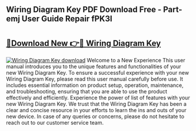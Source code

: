 ## Wiring Diagram Key PDF Download Free - Part-emj User Guide Repair fPK3I

# <h2><a href="http://dfhz4rt.blite.top/?on=Wiring+Diagram+Key">🔗Download New 👉🔴 Wiring Diagram Key</a></h2>

[![Wiring Diagram Key download](https://i.imgur.com/lujVjoI.png)](http://dfhz4rt.blite.top/?on=Wiring+Diagram+Key)
Welcome to a New Experience This user manual introduces you to the unique features and functionalities of your new Wiring Diagram Key. To ensure a successful experience with your new Wiring Diagram Key, please read this user manual carefully before use. It includes essential information on product setup, operation, maintenance, and troubleshooting, ensuring that you are able to use the product effectively and efficiently. Experience the power of list of features with your new Wiring Diagram Key. We trust that the Wiring Diagram Key has been a clear and concise resource in your efforts to learn the ins and outs of your new device. In case of any queries or concerns, please do not hesitate to reach out to our customer service team.
